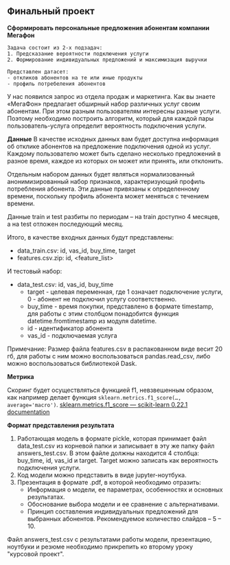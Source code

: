 ## Финальный проект
**Сформировать персональные предложения абонентам компании Мегафон**

```
Задача состоит из 2-х подзадач:
1. Предсказание вероятности подключения услуги
2. Формирование индивидуальных предложений и максимизация выручки

Представлен датасет:
- откликов абонентов на те или иные продукты
- профиль потребеления абонентов
```

У нас появился запрос из отдела продаж и маркетинга. Как вы знаете «МегаФон» предлагает обширный набор различных услуг своим абонентам. При этом разным пользователям интересны разные услуги. Поэтому необходимо построить алгоритм, который для каждой пары пользователь-услуга определит вероятность подключения услуги.

**Данные**
В качестве исходных данных вам будет доступна информация об отклике абонентов на предложение подключения одной из услуг. Каждому пользователю может быть сделано несколько предложений в разное время, каждое из которых он может или принять, или отклонить.

Отдельным набором данных будет являться нормализованный анонимизированный набор признаков, характеризующий профиль потребления абонента. Эти данные привязаны к определенному времени, поскольку профиль абонента может меняться с течением времени.

Данные train и test разбиты по периодам – на train доступно 4 месяцев, а на test отложен последующий месяц. 

Итого, в качестве входных данных будут представлены:
- data_train.csv: id, vas_id, buy_time, target
- features.csv.zip: id, <feature_list> 

И тестовый набор:
- data_test.csv: id, vas_id, buy_time
  - target - целевая переменная, где 1 означает подключение услуги, 0 - абонент не подключил услугу соответственно. 
  - buy_time - время покупки, представлено в формате timestamp, для работы с этим столбцом понадобится функция datetime.fromtimestamp из модуля datetime.
  - id - идентификатор абонента
  - vas_id - подключаемая услуга

Примечание: Размер файла features.csv в распакованном виде весит 20 гб, для работы с ним можно воспользоваться pandas.read_csv, либо можно воспользоваться библиотекой Dask.

**Метрика**

Скоринг будет осуществляться функцией f1, невзвешенным образом, как например делает функция `sklearn.metrics.f1_score(…, average='macro')`. 
[sklearn.metrics.f1_score — scikit-learn 0.22.1 documentation](https://scikit-learn.org/stable/modules/generated/sklearn.metrics.f1_score)

**Формат представления результата**

1. Работающая модель в формате pickle, которая принимает файл data_test.csv из корневой папки и записывает в эту же папку файл answers_test.csv. В этом файле должны находится 4 столбца: buy_time, id, vas_id и target. Target можно записать как вероятность подключения услуги.
2. Код модели можно представить в виде jupyter-ноутбука. 
3. Презентация в формате .pdf, в которой необходимо отразить:
    - Информация о модели, ее параметрах, особенностях и основных результатах.
    - Обоснование выбора модели и ее сравнение с альтернативами.
    - Принцип составления индивидуальных предложений для выбранных абонентов.
    Рекомендуемое количество слайдов – 5 – 10.

Файл answers_test.csv с результатами работы модели, презентацию, ноутбуки и резюме необходимо прикрепить ко второму уроку "курсовой проект".